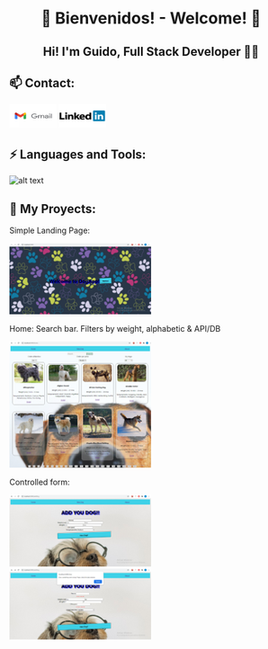 
<h1 align="center">
👋 Bienvenidos! - Welcome! 👋
</h1>


<h2 align="center">
Hi! I'm Guido, Full Stack Developer 👨‍💻
</h2>


## 📫 Contact:
<a href="guidoabelleira@gmail.com"><img src="./img/gmail logo.jpg" alt="Gmail Img" style="width:84px;height:42px;"></a>
<a href="https://www.linkedin.com/in/guidoabelleira/"><img src="./img/LinkedIn-Logo-2003.jpg" alt="LinkedIn Img" style="width:84px;height:42px;"></a>

## ⚡ Languages and Tools:

![alt text](https://i.postimg.cc/HnfHByY3/banner-skills-github.png)

## 🌱 My Proyects:
<p>
Simple Landing Page:
</p>
<img src="./img/dog-LandingPage.png" alt="Error Img" style="width:50%;">
<p>
Home: Search bar. Filters by weight, alphabetic & API/DB
</p>
<img src="./img/dog-home.png" alt="Error Img" style="width:50%;">
<p>
Controlled form:
</p>
<img src="./img/dog-add1.png" alt="Error Img" style="width:50%;">
<img src="./img/dog-add-error.png" alt="Error Img" style="width:50%;">
